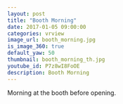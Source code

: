 ```yaml
---
layout: post
title: "Booth Morning"
date: 2017-01-05 09:00:00
categories: vrview
image_url: booth_morning.jpg
is_image_360: true
default_yaw: 50
thumbnail: booth_morning_th.jpg
youtube_id: P7z8wI8FoOE
description: Booth Morning
---
```

Morning at the booth before opening.
